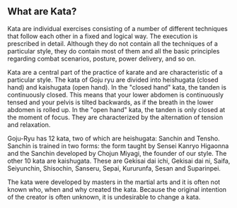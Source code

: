 ## What are Kata?

Kata are individual exercises consisting of a number of different techniques that follow each other in a fixed and logical way. The execution is prescribed in detail. Although they do not contain all the techniques of a particular style, they do contain most of them and all the basic principles regarding combat scenarios, posture, power delivery, and so on.

Kata are a central part of the practice of karate and are characteristic of a particular style. The kata of Goju ryu are divided into heishugata (closed hand) and kaishugata (open hand). In the "closed hand" kata, the tanden is continuously closed. This means that your lower abdomen is continuously tensed and your pelvis is tilted backwards, as if the breath in the lower abdomen is rolled up. In the "open hand" kata, the tanden is only closed at the moment of focus. They are characterized by the alternation of tension and relaxation.

Goju-Ryu has 12 kata, two of which are heishugata: Sanchin and Tensho. Sanchin is trained in two forms: the form taught by Sensei Kanryo Higaonna and the Sanchin developed by Chojun Miyagi, the founder of our style. The other 10 kata are kaishugata. These are Gekisai dai ichi, Gekisai dai ni, Saifa, Seiyunchin, Shisochin, Sanseru, Sepai, Kururunfa, Sesan and Suparinpei.

The kata were developed by masters in the martial arts and it is often not known who, when and why created the kata. Because the original intention of the creator is often unknown, it is undesirable to change a kata. 